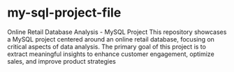 # my-sql-project-file
Online Retail Database Analysis - MySQL Project This repository showcases a MySQL project centered around an online retail database, focusing on critical aspects of data analysis. The primary goal of this project is to extract meaningful insights to enhance customer engagement, optimize sales, and improve product strategies
